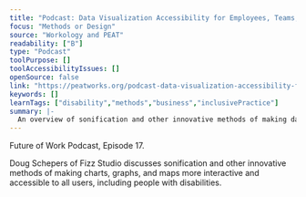 ```yaml
---
title: "Podcast: Data Visualization Accessibility for Employees, Teams, and Leaders"
focus: "Methods or Design"
source: "Workology and PEAT"
readability: ["B"]
type: "Podcast"
toolPurpose: []
toolAccessibilityIssues: []
openSource: false
link: "https://peatworks.org/podcast-data-visualization-accessibility-for-employees-teams-leaders/"
keywords: []
learnTags: ["disability","methods","business","inclusivePractice"]
summary: |-
  An overview of sonification and other innovative methods of making data visualizations more accessible to all users, including people with disabilities.
---
```

Future of Work Podcast, Episode 17.

Doug Schepers of Fizz Studio discusses sonification and other innovative methods of making charts, graphs, and maps more interactive and accessible to all users, including people with disabilities.
